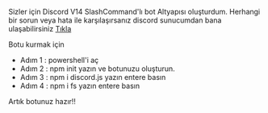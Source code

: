 Sizler için Discord V14 SlashCommand'lı bot Altyapısı oluşturdum.
Herhangi bir sorun veya hata ile karşılaşırsanız discord sunucumdan bana ulaşabilirsiniz
[Tıkla](https://discord.gg/WSS9XwmSyP)

Botu kurmak için 
* Adım 1 : powershell'i aç
* Adım 2 : npm init yazın ve botunuzu oluşturun.
* Adım 3 : npm i discord.js yazın entere basın
* Adım 4 : npm i fs yazın entere basın

Artık botunuz hazır!!
